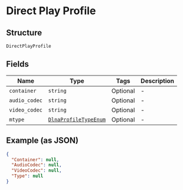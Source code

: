 
# Direct Play Profile

## Structure

`DirectPlayProfile`

## Fields

| Name | Type | Tags | Description |
|  --- | --- | --- | --- |
| `container` | `string` | Optional | - |
| `audio_codec` | `string` | Optional | - |
| `video_codec` | `string` | Optional | - |
| `mtype` | [`DlnaProfileTypeEnum`](../../doc/models/dlna-profile-type-enum.md) | Optional | - |

## Example (as JSON)

```json
{
  "Container": null,
  "AudioCodec": null,
  "VideoCodec": null,
  "Type": null
}
```

